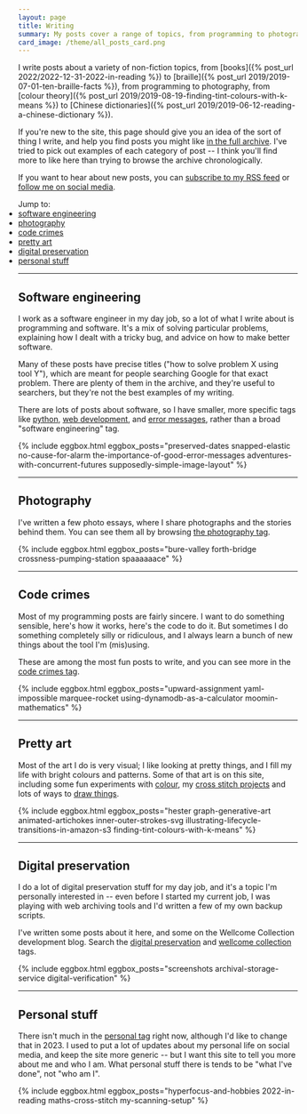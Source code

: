 ```yaml
---
layout: page
title: Writing
summary: My posts cover a range of topics, from programming to photography, from colour theory to Chinese dictionaries.
card_image: /theme/all_posts_card.png
---
```


I write posts about a variety of non-fiction topics, from [books]({% post_url 2022/2022-12-31-2022-in-reading %}) to [braille]({% post_url 2019/2019-07-01-ten-braille-facts %}), from programming to photography, from [colour theory]({% post_url 2019/2019-08-19-finding-tint-colours-with-k-means %}) to [Chinese dictionaries]({% post_url 2019/2019-06-12-reading-a-chinese-dictionary %}).

If you're new to the site, this page should give you an idea of the sort of thing I write, and help you find posts you might like [in the full archive](/all-posts/).
I've tried to pick out examples of each category of post -- I think you'll find more to like here than trying to browse the archive chronologically.

If you want to hear about new posts, you can [subscribe to my RSS feed](/atom.xml) or [follow me on social media](/contact/).

<p style="display: inline;">
  Jump to:
  <ul class="dot_list" style="display: inline;">
    <li><a href="#software-engineering">software engineering</a></li>
    <li><a href="#photography">photography</a></li>
    <li><a href="#code-crimes">code crimes</a></li>
    <li><a href="#pretty-art">pretty art</a></li>
    <li><a href="#digital-preservation">digital preservation</a></li>
    <li><a href="#personal-stuff">personal stuff</a></li>
  </ul>
</p>

---

## Software engineering

I work as a software engineer in my day job, so a lot of what I write about is programming and software.
It's a mix of solving particular problems, explaining how I dealt with a tricky bug, and advice on how to make better software.

Many of these posts have precise titles ("how to solve problem&nbsp;X using tool&nbsp;Y"), which are meant for people searching Google for that exact problem.
There are plenty of them in the archive, and they're useful to searchers, but they're not the best examples of my writing.

There are lots of posts about software, so I have smaller, more specific tags like [python](/all-posts/?tag=python), [web development](/all-posts/?tag=web-development), and [error messages](/all-posts/?tag=error-messages), rather than a broad "software engineering" tag.

{%
  include
  eggbox.html
  eggbox_posts="preserved-dates snapped-elastic no-cause-for-alarm the-importance-of-good-error-messages adventures-with-concurrent-futures supposedly-simple-image-layout"
%}

---

## Photography

I've written a few photo essays, where I share photographs and the stories behind them.
You can see them all by browsing [the photography tag](/all-posts/?tag=photography).

{%
  include
  eggbox.html
  eggbox_posts="bure-valley forth-bridge crossness-pumping-station spaaaaaace"
%}

---

## Code crimes

Most of my programming posts are fairly sincere.
I want to do something sensible, here's how it works, here's the code to do it.
But sometimes I do something completely silly or ridiculous, and I always learn a bunch of new things about the tool I'm (mis)using.

These are among the most fun posts to write, and you can see more in the [code crimes tag](/all-posts/?tag=code-crimes).

{%
  include
  eggbox.html
  eggbox_posts="upward-assignment yaml-impossible marquee-rocket using-dynamodb-as-a-calculator moomin-mathematics"
%}

---

## Pretty art

Most of the art I do is very visual; I like looking at pretty things, and I fill my life with bright colours and patterns.
Some of that art is on this site, including some fun experiments with [colour](/all-posts/?tag=colour), my [cross stitch projects](/all-posts/?tag=cross-stitch) and lots of ways to [draw things](/all-posts?tag=drawing-things).

{%
  include
  eggbox.html
  eggbox_posts="hester graph-generative-art animated-artichokes inner-outer-strokes-svg illustrating-lifecycle-transitions-in-amazon-s3 finding-tint-colours-with-k-means"
%}

---

## Digital preservation

I do a lot of digital preservation stuff for my day job, and it's a topic I'm personally interested in -- even before I started my current job, I was playing with web archiving tools and I'd written a few of my own backup scripts.

I've written some posts about it here, and some on the Wellcome Collection development blog.
Search the [digital preservation](/all-posts/?tag=digital-preservation) and [wellcome collection](/all-posts/?tag=wellcome-collection) tags.

{%
  include
  eggbox.html
  eggbox_posts="screenshots archival-storage-service digital-verification"
%}

---

## Personal stuff

There isn't much in the [personal tag](/all-posts?tag=personal) right now, although I'd like to change that in 2023.
I used to put a lot of updates about my personal life on social media, and keep the site more generic -- but I want this site to tell you more about me and who I am.
What personal stuff there is tends to be "what I've done", not "who am I".

{%
  include
  eggbox.html
  eggbox_posts="hyperfocus-and-hobbies 2022-in-reading maths-cross-stitch my-scanning-setup"
%}
